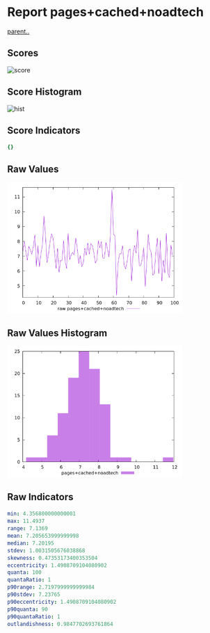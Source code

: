 # Report pages+cached+noadtech

[parent..](./..)  


## Scores

![score](./score.png)  

## Score Histogram

![hist](./hist.png)  

## Score Indicators

```yaml
{}

```

## Raw Values

![raw](./raw.png)  

## Raw Values Histogram

![raw hist](./raw_hist.png)  

## Raw Indicators

```yaml
min: 4.356800000000001
max: 11.4937
range: 7.1369
mean: 7.205653999999998
median: 7.20195
stdev: 1.0031505676038868
skewness: 0.47353173400353504
eccentricity: 1.4908709104080902
quanta: 100
quantaRatio: 1
p90range: 2.7197999999999984
p90stdev: 7.23765
p90eccentricity: 1.4908709104080902
p90quanta: 90
p90quantaRatio: 1
outlandishness: 0.9847702693761864

```

<style>
  img {
    max-width: 80%;
  }
</style>
      
